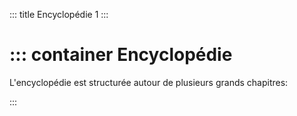 ::: title Encyclopédie 1
:::

::: container
Encyclopédie
============

L'encyclopédie est structurée autour de plusieurs grands chapitres:

:::